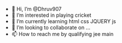 - 👋 Hi, I’m @Dhruv907
- 👀 I’m interested in playing cricket
- 🌱 I’m currently learning html css JQUERY js
- 💞️ I’m looking to collaborate on ...
- 📫 How to reach me by qualifying jee main

<!---
Dhruv907/Dhruv907 is a ✨ special ✨ repository because its `README.md` (this file) appears on your GitHub profile.
You can click the Preview link to take a look at your changes.
--->
